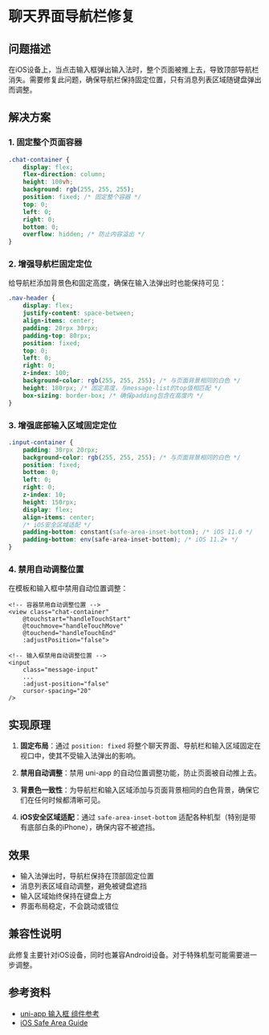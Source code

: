 # 聊天界面导航栏修复

## 问题描述

在iOS设备上，当点击输入框弹出输入法时，整个页面被推上去，导致顶部导航栏消失。需要修复此问题，确保导航栏保持固定位置，只有消息列表区域随键盘弹出而调整。

## 解决方案

### 1. 固定整个页面容器

```css
.chat-container {
    display: flex;
    flex-direction: column;
    height: 100vh;
    background: rgb(255, 255, 255);
    position: fixed; /* 固定整个容器 */
    top: 0;
    left: 0;
    right: 0;
    bottom: 0;
    overflow: hidden; /* 防止内容溢出 */
}
```

### 2. 增强导航栏固定定位

给导航栏添加背景色和固定高度，确保在输入法弹出时也能保持可见：

```css
.nav-header {
    display: flex;
    justify-content: space-between;
    align-items: center;
    padding: 20rpx 30rpx;
    padding-top: 80rpx;
    position: fixed;
    top: 0;
    left: 0;
    right: 0;
    z-index: 100;
    background-color: rgb(255, 255, 255); /* 与页面背景相同的白色 */
    height: 180rpx; /* 固定高度，与message-list的top值相匹配 */
    box-sizing: border-box; /* 确保padding包含在高度内 */
}
```

### 3. 增强底部输入区域固定定位

```css
.input-container {
    padding: 30rpx 20rpx;
    background-color: rgb(255, 255, 255); /* 与页面背景相同的白色 */
    position: fixed;
    bottom: 0;
    left: 0;
    right: 0;
    z-index: 10;
    height: 150rpx;
    display: flex;
    align-items: center;
    /* iOS安全区域适配 */
    padding-bottom: constant(safe-area-inset-bottom); /* iOS 11.0 */
    padding-bottom: env(safe-area-inset-bottom); /* iOS 11.2+ */
}
```

### 4. 禁用自动调整位置

在模板和输入框中禁用自动位置调整：

```vue
<!-- 容器禁用自动调整位置 -->
<view class="chat-container" 
    @touchstart="handleTouchStart" 
    @touchmove="handleTouchMove" 
    @touchend="handleTouchEnd"
    :adjustPosition="false">
    
<!-- 输入框禁用自动调整位置 -->
<input 
    class="message-input"
    ...
    :adjust-position="false"
    cursor-spacing="20"
/>
```

## 实现原理

1. **固定布局**：通过 `position: fixed` 将整个聊天界面、导航栏和输入区域固定在视口中，使其不受输入法弹出的影响。

2. **禁用自动调整**：禁用 uni-app 的自动位置调整功能，防止页面被自动推上去。

3. **背景色一致性**：为导航栏和输入区域添加与页面背景相同的白色背景，确保它们在任何时候都清晰可见。

4. **iOS安全区域适配**：通过 `safe-area-inset-bottom` 适配各种机型（特别是带有底部白条的iPhone），确保内容不被遮挡。

## 效果

- 输入法弹出时，导航栏保持在顶部固定位置
- 消息列表区域自动调整，避免被键盘遮挡
- 输入区域始终保持在键盘上方
- 界面布局稳定，不会跳动或错位

## 兼容性说明

此修复主要针对iOS设备，同时也兼容Android设备。对于特殊机型可能需要进一步调整。

## 参考资料

- [uni-app 输入框 组件参考](https://uniapp.dcloud.io/component/input.html)
- [iOS Safe Area Guide](https://developer.apple.com/design/human-interface-guidelines/ios/visual-design/adaptivity-and-layout/) 